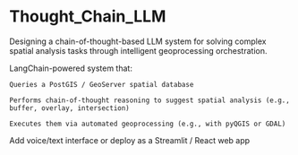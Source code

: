 # Thought_Chain_LLM

Designing a chain-of-thought-based LLM system for solving complex spatial analysis tasks through intelligent geoprocessing orchestration.

LangChain-powered system that:

    Queries a PostGIS / GeoServer spatial database

    Performs chain-of-thought reasoning to suggest spatial analysis (e.g., buffer, overlay, intersection)

    Executes them via automated geoprocessing (e.g., with pyQGIS or GDAL)

Add voice/text interface or deploy as a Streamlit / React web app